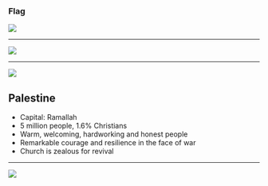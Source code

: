 ### Flag

![](https://upload.wikimedia.org/wikipedia/commons/0/00/Flag_of_Palestine.svg)

---

![](https://upload.wikimedia.org/wikipedia/commons/a/ad/State_of_Palestine_%28orthographic_projection%29.svg)

---

![](https://res.cloudinary.com/kiekies/image/upload/v1623091704/a5lpz0t3i4anymdri7uf.jpg)
## Palestine

-   Capital: Ramallah
-   5 million people, 1.6% Christians
-   Warm, welcoming, hardworking and honest
people
-  Remarkable courage and resilience in the
face of war
-   Church is zealous for revival

---

![](https://player.vimeo.com/video/81232380)
